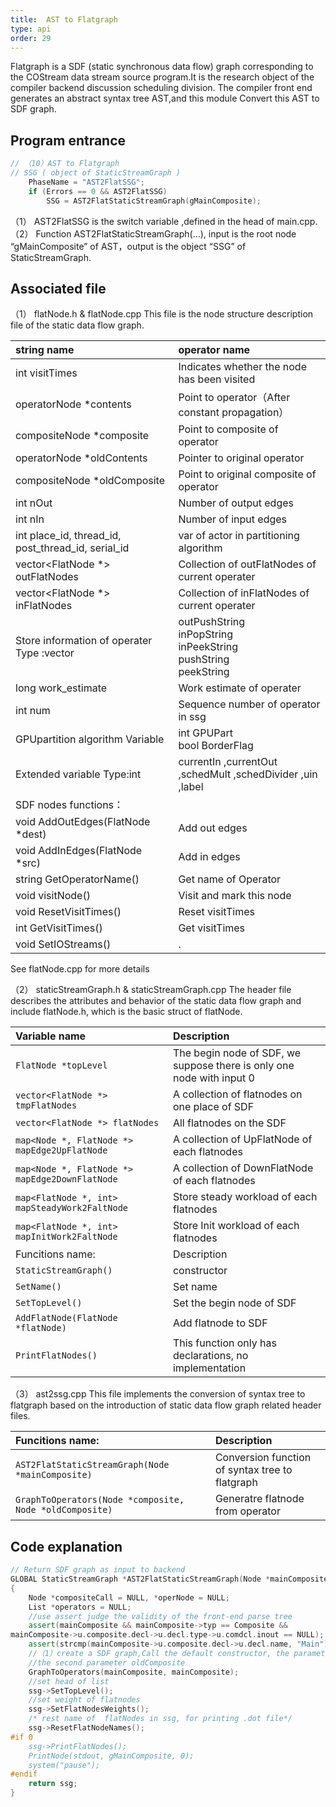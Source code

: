 ```yaml
---
title:  AST to Flatgraph	
type: api
order: 29
---
```



Flatgraph is a SDF (static synchronous data flow) graph corresponding to the COStream data stream source program.It is the research object of the compiler backend discussion scheduling division. The compiler front end generates an abstract syntax tree AST,and this module Convert this AST to SDF graph. 

## Program entrance
```c++
// （10）AST to Flatgraph
// SSG ( object of StaticStreamGraph )
	PhaseName = "AST2FlatSSG";
	if (Errors == 0 && AST2FlatSSG)
		SSG = AST2FlatStaticStreamGraph(gMainComposite);

```
（1）	AST2FlatSSG is the switch variable ,defined in the head of main.cpp.
（2）	Function AST2FlatStaticStreamGraph(…), input is the root node “gMainComposite” of AST，output is the  object  “SSG” of StaticStreamGraph.

## Associated file

（1）	flatNode.h & flatNode.cpp
This file is the node structure description file of the static data flow graph.

|string name|operator name|
|:-|:-|
|int visitTimes|	Indicates whether the node has been visited|
|operatorNode *contents	|Point to operator（After constant propagation）|
|compositeNode *composite	|Point to composite of operator|
|operatorNode *oldContents	|Pointer to original operator|
|compositeNode *oldComposite	|Point to original composite of operator|
|int nOut	|Number of output edges|
|int nIn	|Number of input edges|
|int place_id, thread_id, post_thread_id, serial_id| var of actor in partitioning algorithm|
|vector<FlatNode *> outFlatNodes	|Collection of outFlatNodes of current operater|
|vector<FlatNode *> inFlatNodes	    |Collection of inFlatNodes of current operater|
|Store information of operater<br>Type :vector <string>	|outPushString<br>inPopString<br>inPeekString<br>pushString<br>peekString|
|long work_estimate	|Work estimate of operater|
|int num	|Sequence number of operator in ssg|
|GPUpartition algorithm Variable 	|int GPUPart <br> bool BorderFlag|
|Extended variable Type:int 	|currentIn ,currentOut ,schedMult ,schedDivider ,uin ,label|
|SDF nodes functions：||
|void AddOutEdges(FlatNode *dest)	|Add out edges|
|void AddInEdges(FlatNode *src)	|Add in edges|
|string GetOperatorName()	|Get name of Operator|
|void visitNode()	|Visit and mark this node |
|void ResetVisitTimes()	|Reset visitTimes |
|int GetVisitTimes()	|Get visitTimes|
|void SetIOStreams()	|.|

See flatNode.cpp for more details 



（2）	staticStreamGraph.h & staticStreamGraph.cpp
The header file describes the attributes and behavior of the static data flow graph and include flatNode.h, which is the basic struct of flatNode.

|Variable name |Description|
|:-|:-|
|`FlatNode *topLevel	`|The begin node of SDF, we suppose there is only one node with input 0|
|`vector<FlatNode *> tmpFlatNodes	`|A collection of flatnodes on one place of SDF|
|`vector<FlatNode *> flatNodes	`|All flatnodes on the SDF|
|`map<Node *, FlatNode *> mapEdge2UpFlatNode	`|A collection of UpFlatNode of each flatnodes|
|`map<Node *, FlatNode *> mapEdge2DownFlatNode	`|A collection of DownFlatNode of each flatnodes|
|`map<FlatNode *, int> mapSteadyWork2FaltNode	`|Store steady workload of each flatnodes|
|`map<FlatNode *, int> mapInitWork2FaltNode	`|Store Init workload of each flatnodes|
|Funcitions name:|Description|
|`StaticStreamGraph()`|constructor|
|`SetName()	`|Set name |
|`SetTopLevel()	`|Set the begin node of SDF|
|`AddFlatNode(FlatNode *flatNode)	`|Add flatnode to SDF|
|`PrintFlatNodes()	`|This function only has declarations, no implementation|


（3）	ast2ssg.cpp
This file implements the conversion of syntax tree to flatgraph based on the introduction of static data flow graph related header files.

|Funcitions name:|Description|
|:-|:-|
|`AST2FlatStaticStreamGraph(Node *mainComposite)`	|Conversion function of syntax tree to flatgraph|
|`GraphToOperators(Node *composite, Node *oldComposite)	`|Generatre flatnode from operator|


## Code explanation

```c++
// Return SDF graph as input to backend 
GLOBAL StaticStreamGraph *AST2FlatStaticStreamGraph(Node *mainComposite)
{
	Node *compositeCall = NULL, *operNode = NULL;
	List *operators = NULL;	
	//use assert judge the validity of the front-end parse tree
	assert(mainComposite && mainComposite->typ == Composite && 
mainComposite->u.composite.decl->u.decl.type->u.comdcl.inout == NULL);
	assert(strcmp(mainComposite->u.composite.decl->u.decl.name, "Main") == 0);
	//（1）create a SDF graph,Call the default constructor, the parameter is initialized to null	ssg = new StaticStreamGraph();
	//the second parameter oldComposite
	GraphToOperators(mainComposite, mainComposite);
	//set head of list
	ssg->SetTopLevel();
	//set weight of flatnodes
	ssg->SetFlatNodesWeights();
	/* rest name of  flatNodes in ssg, for printing .dot file*/
	ssg->ResetFlatNodeNames(); 
#if 0
	ssg->PrintFlatNodes();
	PrintNode(stdout, gMainComposite, 0);
	system("pause");
#endif
	return ssg;
}

```